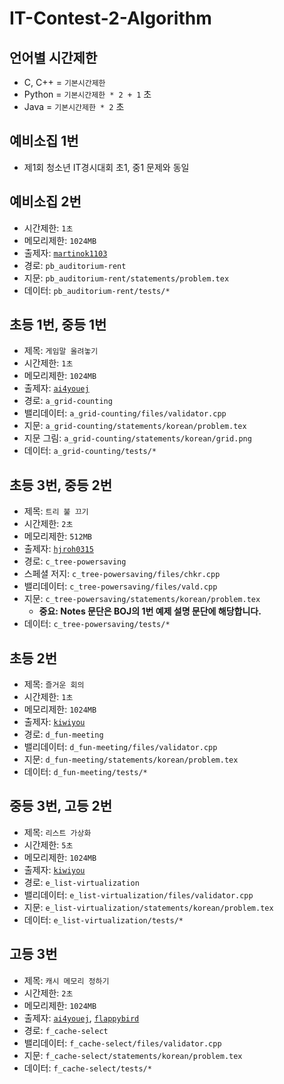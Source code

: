 # IT-Contest-2-Algorithm

## 언어별 시간제한

* C, C++ = `기본시간제한`
* Python = `기본시간제한 * 2 + 1` 초
* Java = `기본시간제한 * 2` 초

## 예비소집 1번

* 제1회 청소년 IT경시대회 초1, 중1 문제와 동일

## 예비소집 2번

* 시간제한: `1초`
* 메모리제한: `1024MB`
* 출제자: [`martinok1103`](https://www.acmicpc.net/user/martinok1103)
* 경로: `pb_auditorium-rent`
* 지문: `pb_auditorium-rent/statements/problem.tex`
* 데이터: `pb_auditorium-rent/tests/*`

## 초등 1번, 중등 1번

* 제목: `게임말 올려놓기`
* 시간제한: `1초`
* 메모리제한: `1024MB`
* 출제자: [`ai4youej`](https://www.acmicpc.net/user/ai4youej)
* 경로: `a_grid-counting`
* 밸리데이터: `a_grid-counting/files/validator.cpp`
* 지문: `a_grid-counting/statements/korean/problem.tex`
* 지문 그림: `a_grid-counting/statements/korean/grid.png`
* 데이터: `a_grid-counting/tests/*`

## 초등 3번, 중등 2번

* 제목: `트리 불 끄기`
* 시간제한: `2초`
* 메모리제한: `512MB`
* 출제자: [`hjroh0315`](https://www.acmicpc.net/user/hjroh0315)
* 경로: `c_tree-powersaving`
* 스페셜 저지: `c_tree-powersaving/files/chkr.cpp`
* 밸리데이터: `c_tree-powersaving/files/vald.cpp`
* 지문: `c_tree-powersaving/statements/korean/problem.tex`
  * **중요: Notes 문단은 BOJ의 1번 예제 설명 문단에 해당합니다.**
* 데이터: `c_tree-powersaving/tests/*`

## 초등 2번

* 제목: `즐거운 회의`
* 시간제한: `1초`
* 메모리제한: `1024MB`
* 출제자: [`kiwiyou`](https://www.acmicpc.net/user/kiwiyou)
* 경로: `d_fun-meeting`
* 밸리데이터: `d_fun-meeting/files/validator.cpp`
* 지문: `d_fun-meeting/statements/korean/problem.tex`
* 데이터: `d_fun-meeting/tests/*`

## 중등 3번, 고등 2번

* 제목: `리스트 가상화`
* 시간제한: `5초`
* 메모리제한: `1024MB`
* 출제자: [`kiwiyou`](https://www.acmicpc.net/user/kiwiyou)
* 경로: `e_list-virtualization`
* 밸리데이터: `e_list-virtualization/files/validator.cpp`
* 지문: `e_list-virtualization/statements/korean/problem.tex`
* 데이터: `e_list-virtualization/tests/*`

## 고등 3번

* 제목: `캐시 메모리 정하기`
* 시간제한: `2초`
* 메모리제한: `1024MB`
* 출제자: [`ai4youej`](https://www.acmicpc.net/user/ai4youej), [`flappybird`](https://www.acmicpc.net/user/flappybird)
* 경로: `f_cache-select`
* 밸리데이터: `f_cache-select/files/validator.cpp`
* 지문: `f_cache-select/statements/korean/problem.tex`
* 데이터: `f_cache-select/tests/*`
